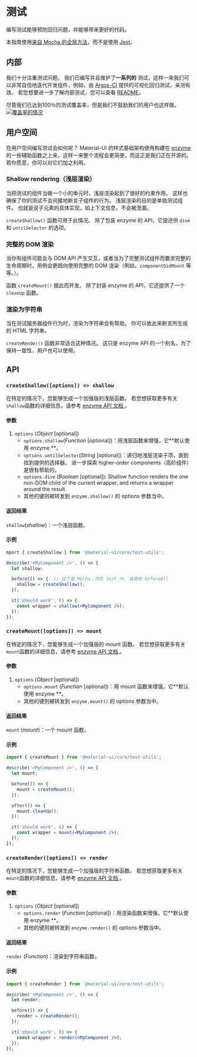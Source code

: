 # 测试

<p class="description">编写测试能够预防回归问题，并能够带来更好的代码。</p>

本指南使用[来自 Mocha 的全局方法](https://mochajs.org/api/global.html)，而不是使用 [Jest](https://jestjs.io/docs/en/api)。

## 内部

我们十分注重测试问题。 我们已编写并且维护了**一系列的** 测试，这样一来我们可以非常自信地迭代开发组件，例如，由 [Argos-CI](https://www.argos-ci.com/mui-org/material-ui) 提供的可视化回归测试，亲测有效。 若您想要进一步了解内部测试，您可以查看 [README](https://github.com/mui-org/material-ui/blob/next/test/README.md)。

尽管我们已达到100％的测试覆盖率，但是我们不鼓励我们的用户也这样做。 [![覆盖率的情况](https://img.shields.io/codecov/c/github/mui-org/material-ui/next.svg)](https://codecov.io/gh/mui-org/material-ui/branch/next)

## 用户空间

在用户空间编写测试会如何呢？ Material-UI 的样式基础架构使用构建在 [enzyme](https://github.com/airbnb/enzyme) 的一些辅助函数之上来，这样一来整个流程会更简便，而这正是我们正在开源的。 若你愿意，你可以对它们加之利用。

### Shallow rendering（浅层渲染）

当把测试的组件当做一个小的单元时，浅层渲染起到了很好的约束作用。 这样也确保了你的测试不会间接地断言子组件的行为。 浅层渲染的目的是单独测试组件。 也就是说子元素的具体实现，如上下文信息，不会被泄漏。

`createShallow()` 函数可用于此情况。 除了包装 enzyme 的 API，它提还供 `dive` 和 `untilSelector` 的选项。

### 完整的 DOM 渲染

当你有组件可能会与 DOM API 产生交互，或者当为了完整测试组件而要求完整的生命周期时，用例会更趋向使用完整的 DOM 渲染（例如，`componentDidMount` 等等。）。

函数 `createMount()` 据此而开发。 除了封装 enzyme 的 API，它还提供了一个 `cleanUp` 函数。

### 渲染为字符串

当在测试服务器组件行为时，渲染为字符串会有帮助。 你可以依此来断言所生成的 HTML 字符串。

`createRender()` 函数非常适合这种情况。 这只是 enzyme API 的一个别名，为了保持一致性，用户也可以使用。

## API

### `createShallow([options]) => shallow`

在特定的情况下，您能够生成一个加强版的浅层函数。 若您想获取更多有关 `shallow`函数的详细信息，请参考 [enzyme API 文档 ](https://airbnb.io/enzyme/docs/api/shallow.html)。

#### 参数

1. `options` (*Object* [optional]) 
    - `options.shallow`(*Function* [optional])：用浅层函数来增强，它**默认使用 enzyme **。
    - `options.untilSelector`(*String* [optional])：递归地浅层渲染子项，直到找到提供的选择器。 进一步探索 higher-order components（高阶组件）是很有帮助的。
    - `options.dive` (*Boolean* [optional]): Shallow function renders the one non-DOM child of the current wrapper, and returns a wrapper around the result.
    - 其他的键则被转发到 `enzyme.shallow()` 的 options 参数当中。

#### 返回结果

`shallow`(*shallow*)：一个浅层函数。

#### 示例

```jsx
mport { createShallow } from '@material-ui/core/test-utils';

describe('<MyComponent />', () => {
  let shallow;

  before(() => {  // 这个是 Mocha；而在 Jest 中, 请使用 beforeAll
    shallow = createShallow();
  });

  it('should work', () => {
    const wrapper = shallow(<MyComponent />);
  });
});
```

### `createMount([options]) => mount`

在特定的情况下，您能够生成一个加强版的 mount 函数。 若您想获取更多有关 ` mount `函数的详细信息，请参考 [enzyme API 文档 ](https://airbnb.io/enzyme/docs/api/mount.html)。

#### 参数

1. `options` (*Object* [optional]) 
    - `options.mount` (*Function* [optional])：用 mount 函数来增强，它**默认使用 enzyme **。
    - 其他的键则被转发到 `enzyme.mount()` 的 options 参数当中。

#### 返回结果

`mount` (*mount*)：一个 mount 函数。

#### 示例

```jsx
import { createMount } from '@material-ui/core/test-utils';

describe('<MyComponent />', () => {
  let mount;

  before(() => {
    mount = createMount();
  });

  after(() => {
    mount.cleanUp();
  });

  it('should work', () => {
    const wrapper = mount(<MyComponent />);
  });
});
```

### `createRender([options]) => render`

在特定的情况下，您能够生成一个加强版的字符串函数。 若您想获取更多有关 ` mount `函数的详细信息，请参考 [enzyme API 文档 ](https://airbnb.io/enzyme/docs/api/render.html)。

#### 参数

1. `options` (*Object* [optional]) 
    - `options.render` (*Function* [optional])：用渲染函数来增强，它**默认使用 enzyme **。
    - 其他的键则被转发到 `enzyme.render()` 的 options 参数当中。

#### 返回结果

`render` (*Function*)：渲染到字符串函数。

#### 示例

```jsx
import { createRender } from '@material-ui/core/test-utils';

describe('<MyComponent />', () => {
  let render;

  before(() => {
    render = createRender();
  });

  it('should work', () => {
    const wrapper = render(<MyComponent />);
  });
});
```
